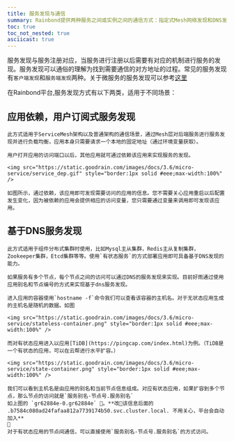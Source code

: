 ```yaml
---
title: 服务发现与通信
summary: Rainbond提供两种服务之间或实例之间的通信方式：指定式Mesh网络发现和DNS发现
toc: true
toc_not_nested: true
asciicast: true
---
```

<div id="toc"></div>

服务发现与服务注册对应，当服务进行注册以后需要有对应的机制进行服务的发现。服务发现可以通俗的理解为找到需要通信的对方地址的过程。常见的服务发现有`客户端发现`和`服务端发现`两种。关于微服务的服务发现可以参考[这里](https://www.nginx.com/blog/service-discovery-in-a-microservices-architecture/?utm_source=introduction-to-microservices)

在Rainbond平台,服务发现方式有以下两类，适用于不同场景：

## 应用依赖，用户订阅式服务发现
    此方式适用于ServiceMesh架构以及普通架构的通信场景，通过Mesh层对后端服务进行服务发现并进行负载均衡，应用本身只需要请求一个本地的固定地址（通过环境变量获取）。

    用户打开应用的访问端口以后，其他应用就可通过依赖该应用来实现服务的发现。
    
    <img src="https://static.goodrain.com/images/docs/3.6/micro-service/service_dep.gif" style="border:1px solid #eee;max-width:100%" />
    
    如图所示，通过依赖，该应用即可发现需要访问的应用的信息。您不需要关心应用重启以后配置发生变化，因为被依赖的应用会提供相应的访问变量，您只需要通过变量来调用即可发现该应用。

## 基于DNS服务发现
    此方式适用于组件分布式集群时使用，比如Mysql主从集群，Redis主从复制集群，Zookeeper集群，Etcd集群等等。使用`有状态服务`的方式部署应用即可具备基于DNS发现的能力。

    如果服务有多个节点，每个节点之间的访问可以通过DNS的服务发现来实现。目前好雨通过使用应用别名和节点编号的方式来实现基于dns服务发现。

    进入应用的容器使用`hostname -f`命令我们可以查看该容器的主机名。对于无状态应用生成的主机名是随机的数据。如图

    <img src="https://static.goodrain.com/images/docs/3.6/micro-service/stateless-container.png" style="border:1px solid #eee;max-width:100%" />

    而对有状态应用进入以应用[TiDB](https://pingcap.com/index.html)为例。（TiDB是一个有状态的应用，可以在云帮进行水平扩容。）

    <img src="https://static.goodrain.com/images/docs/3.6/micro-service/state-container.png" style="border:1px solid #eee;max-width:100%" />

    我们可以看到主机名是由应用的别名和当前节点信息组成。对应有状态应用，如果扩容到多个节点，那么节点的访问就是`服务别名-节点号.服务别名`
    如上图的 `gr62884e-0.gr62884e` 。**改该信息后面的 .b7584c080ad24fafaa812a7739174b50.svc.cluster.local. 不用关心，平台会自动加入**
    
    对于有状态应用的节点间通信，可以直接使用`服务别名-节点号.服务别名`的方式访问。


